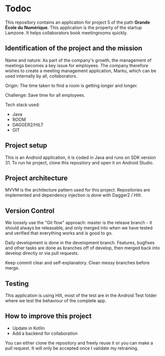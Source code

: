 # Todoc

This repository contains an application for project 5 of the path **Grande École du Numérique**. 
This application is the property of the startup Lamzone. It helps collaborators book meetingrooms quickly. 

## Identification of the project and the mission

Name and nature: 
As part of the company's growth, the management of meetings becomes a key issue for employees. The company therefore wishes to create a meeting management application, Maréu, which can be used internally by all, collaborators.

Origin: 
The time taken to find a room is getting longer and longer.

Challenge: 
Save time for all employees.

Tech stack used:
* Java
* ROOM
* DAGGER2/HILT
* GIT

## Project setup

This is an Android application, it is coded in Java and runs on SDK version 31. To run he project, clone this repository and open it on Android Studio. 

## Project architecture

MVVM is the architecture pattern used for this project. Repositories are implemented and dependency injection is done with Dagger2 / Hilt.

## Version Control

We loosely use the "Git flow" approach: master is the release branch - it should always be releasable, and only merged into when we have tested and verified that everything works and is good to go. 

Daily development is done in the development branch. Features, bugfixes and other tasks are done as branches off of develop, then merged back into develop directly or via pull requests.

Keep commit clear and self-explanatory. Clean messy branches before merge. 

## Testing

This application is using Hilt, most of the test are in the Android Test folder where we test the behaviour of the complete app. 

## How to improve this project

* Update in Kotlin
* Add a backend for collaboration

You can either clone the repository and freely reuse it or you can make a pull request. It will only be accepted once I validate my retraining. 
